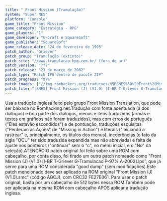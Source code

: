```yaml
---
title: " Front Mission (Tramulação)"
system: "Super NES"
platform: "Console"
game_title: "Front Mission"
game_category: "Estratégia - RPG"
game_players: "1"
game_developer: "G-Craft e SquareSoft"
game_publisher: "SquareSoft"
game_release_date: "24 de fevereiro de 1995"
patch_author: "Griever"
patch_group: "Tramulação (extinto)"
patch_site: "//www.tramulacao.hpg.com.br/ (fora do ar)"
patch_version: "???"
patch_release: "23 de março de 2002"
patch_type: "Patch IPS dentro de pacote ZIP"
patch_progress: "97%"
patch_images: ["//img.romhackers.org/traducoes/%5BSNES%5D%20Front%20Mission%20-%20Tramulacao%20-%201.png","//img.romhackers.org/traducoes/%5BSNES%5D%20Front%20Mission%20-%20Tramulacao%20-%202.png","//img.romhackers.org/traducoes/%5BSNES%5D%20Front%20Mission%20-%20Tramulacao%20-%203.png"]
patch_file: "[SNES] Front Mission (J) (V1.0) [I-BR T-Griever G-Tramulação P-97% A-2002].zip"
---
```

Usa a tradução inglesa feito pelo grupo Front Mission Translation, que pode ser baixada no Romhacking.net.Tradução com fonte acentuada (a dos diálogos) e boa parte dos diálogos, menus e itens traduzidos (armas e textos em gráficos não foram traduzidos), mas com erros de português ("Eles estavão escondidos") e de pontuação, traduções esquisitas ("Perderam as Ações" de "Missing in Action") e literais ("iniciando a rastrear" e, principalmente, os títulos dos menus), incoerências (o fato da sigla "OCU" ter sido traduzida expandida mas não abreviada) e falta de ajuste nos ponteiros ("ontinuar" sem o "c", no menu inicial, e o "No" da seleção).ATENÇÃO:O patch original foi feito sobre uma ROM com cabeçalho, por conta disso, foi tirado um outro patch nomeado como "Front Mission (J) (V1.0) [I-BR T-Griever G-Tramulacao P-97% A-2002].ips", que já serve para uma ROM considerada "good dump" (sem modificações).Este patch mencionado deve ser aplicado na ROM original "Front Mission (J) (V1.0).smc" (código AGCJ), com CRC32 FE27E061. Para usar o patch original, basta por um cabeçalho de 512 bytes nessa ROM.Também pode ser aplicada na mesma ROM com cabeçalho APÓS aplicar a tradução inglesa.